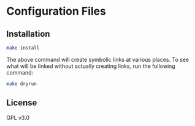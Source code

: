 # Configuration Files

## Installation

```sh
make install
```

The above command will create symbolic links at various places. To see what will
be linked without actually creating links, run the following command:

```sh
make dryrun
```

## License

GPL v3.0
